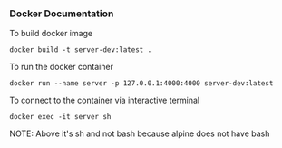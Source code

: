 ### Docker Documentation
To build docker image
```
docker build -t server-dev:latest .
```

To run the docker container
```
docker run --name server -p 127.0.0.1:4000:4000 server-dev:latest
```

To connect to the container via interactive terminal
```
docker exec -it server sh
```
NOTE:
Above it's sh and not bash because alpine does not have bash
